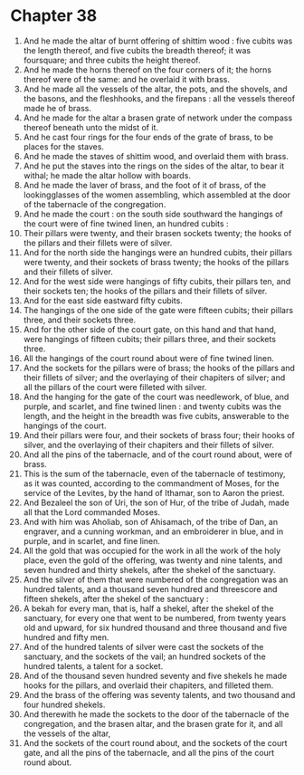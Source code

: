 # Chapter 38

1. And he made the altar of burnt offering of shittim wood : five cubits was the length thereof, and five cubits the breadth thereof; it was foursquare; and three cubits the height thereof.
2. And he made the horns thereof on the four corners of it; the horns thereof were of the same: and he overlaid it with brass.
3. And he made all the vessels of the altar, the pots, and the shovels, and the basons, and the fleshhooks, and the firepans : all the vessels thereof made he of brass.
4. And he made for the altar a brasen grate of network under the compass thereof beneath unto the midst of it.
5. And he cast four rings for the four ends of the grate of brass, to be places for the staves.
6. And he made the staves of shittim wood, and overlaid them with brass.
7. And he put the staves into the rings on the sides of the altar, to bear it withal; he made the altar hollow with boards.
8. And he made the laver of brass, and the foot of it of brass, of the lookingglasses of the women assembling, which assembled at the door of the tabernacle of the congregation.
9. And he made the court : on the south side southward the hangings of the court were of fine twined linen, an hundred cubits :
10. Their pillars were twenty, and their brasen sockets twenty; the hooks of the pillars and their fillets were of silver.
11. And for the north side the hangings were an hundred cubits, their pillars were twenty, and their sockets of brass twenty; the hooks of the pillars and their fillets of silver.
12. And for the west side were hangings of fifty cubits, their pillars ten, and their sockets ten; the hooks of the pillars and their fillets of silver.
13. And for the east side eastward fifty cubits.
14. The hangings of the one side of the gate were fifteen cubits; their pillars three, and their sockets three.
15. And for the other side of the court gate, on this hand and that hand, were hangings of fifteen cubits; their pillars three, and their sockets three.
16. All the hangings of the court round about were of fine twined linen.
17. And the sockets for the pillars were of brass; the hooks of the pillars and their fillets of silver; and the overlaying of their chapiters of silver; and all the pillars of the court were filleted with silver.
18. And the hanging for the gate of the court was needlework, of blue, and purple, and scarlet, and fine twined linen : and twenty cubits was the length, and the height in the breadth was five cubits, answerable to the hangings of the court.
19. And their pillars were four, and their sockets of brass four; their hooks of silver, and the overlaying of their chapiters and their fillets of silver.
20. And all the pins of the tabernacle, and of the court round about, were of brass.
21. This is the sum of the tabernacle, even of the tabernacle of testimony, as it was counted, according to the commandment of Moses, for the service of the Levites, by the hand of Ithamar, son to Aaron the priest.
22. And Bezaleel the son of Uri, the son of Hur, of the tribe of Judah, made all that the Lord commanded Moses.
23. And with him was Aholiab, son of Ahisamach, of the tribe of Dan, an engraver, and a cunning workman, and an embroiderer in blue, and in purple, and in scarlet, and fine linen.
24. All the gold that was occupied for the work in all the work of the holy place, even the gold of the offering, was twenty and nine talents, and seven hundred and thirty shekels, after the shekel of the sanctuary.
25. And the silver of them that were numbered of the congregation was an hundred talents, and a thousand seven hundred and threescore and fifteen shekels, after the shekel of the sanctuary :
26. A bekah for every man, that is, half a shekel, after the shekel of the sanctuary, for every one that went to be numbered, from twenty years old and upward, for six hundred thousand and three thousand and five hundred and fifty men.
27. And of the hundred talents of silver were cast the sockets of the sanctuary, and the sockets of the vail; an hundred sockets of the hundred talents, a talent for a socket.
28. And of the thousand seven hundred seventy and five shekels he made hooks for the pillars, and overlaid their chapiters, and filleted them.
29. And the brass of the offering was seventy talents, and two thousand and four hundred shekels.
30. And therewith he made the sockets to the door of the tabernacle of the congregation, and the brasen altar, and the brasen grate for it, and all the vessels of the altar,
31. And the sockets of the court round about, and the sockets of the court gate, and all the pins of the tabernacle, and all the pins of the court round about.

